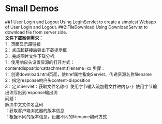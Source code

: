 # Small Demos
##1:User Login and Logout 
Using LoginServlet to create a simplest Webapp of User Login and Logout.
##2:FileDownload
Using DownloadServlet to download file from server side.  
**文件下载案例需求：**  
1：页面显示超链接  
2：点击超链接后弹出下载提示框  
3：完成图片文件下载分析:   
1：使用响应头设置资源的打开方式：contentdisposition:attachment;filename=xx 
步骤：  
	1：创建download.html页面，使href属性指向Servlet，传递资源名称filename  
	2：指定response响应头content-disposition  
	3：定义Servlet：获取文件名称-》使用字节输入流加载文件进内存-》使用字节输出流写出到response输出流  
问题：  
	解决中文文件名乱码  
		：获取客户端浏览器的版本信息  
		：根据不同的版本信息，设置不同的filename编码方式 

